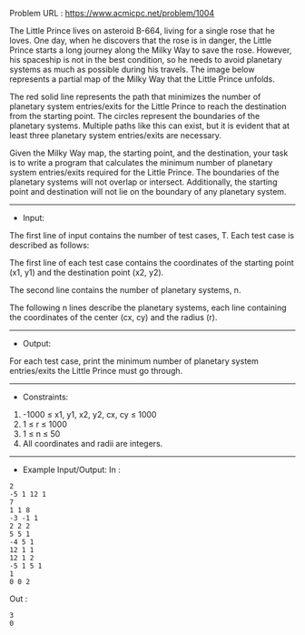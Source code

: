 Problem URL : https://www.acmicpc.net/problem/1004

The Little Prince lives on asteroid B-664, living for a single rose that he loves. One day, when he discovers that the rose is in danger, the Little Prince starts a long journey along the Milky Way to save the rose. However, his spaceship is not in the best condition, so he needs to avoid planetary systems as much as possible during his travels. The image below represents a partial map of the Milky Way that the Little Prince unfolds.

The red solid line represents the path that minimizes the number of planetary system entries/exits for the Little Prince to reach the destination from the starting point. The circles represent the boundaries of the planetary systems. Multiple paths like this can exist, but it is evident that at least three planetary system entries/exits are necessary.

Given the Milky Way map, the starting point, and the destination, your task is to write a program that calculates the minimum number of planetary system entries/exits required for the Little Prince. The boundaries of the planetary systems will not overlap or intersect. Additionally, the starting point and destination will not lie on the boundary of any planetary system.

---
* Input:

The first line of input contains the number of test cases, T. Each test case is described as follows:


The first line of each test case contains the coordinates of the starting point (x1, y1) and the destination point (x2, y2).

The second line contains the number of planetary systems, n.

The following n lines describe the planetary systems, each line containing the coordinates of the center (cx, cy) and the radius (r).

---
* Output:

For each test case, print the minimum number of planetary system entries/exits the Little Prince must go through.

---
* Constraints:
1. -1000 ≤ x1, y1, x2, y2, cx, cy ≤ 1000
2. 1 ≤ r ≤ 1000
3. 1 ≤ n ≤ 50
4. All coordinates and radii are integers.

---
* Example Input/Output:
In :
```
2
-5 1 12 1
7
1 1 8
-3 -1 1
2 2 2
5 5 1
-4 5 1
12 1 1
12 1 2
-5 1 5 1
1
0 0 2
```
Out : 
```
3
0
```
